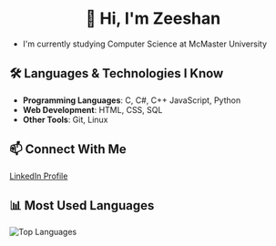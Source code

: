 <h1 align="center">👋 Hi, I'm Zeeshan</h1>

- I'm currently studying Computer Science at McMaster University

## 🛠 Languages & Technologies I Know
- **Programming Languages**: C, C#, C++ JavaScript, Python
- **Web Development**: HTML, CSS, SQL
- **Other Tools**: Git, Linux

## 📫 Connect With Me
[LinkedIn Profile](https://www.linkedin.com/in/zeeshan-bombaywala-8846b6289/)

## 📊 Most Used Languages
![Top Languages](https://github-readme-stats.vercel.app/api/top-langs/?username=zshan-dev&layout=compact&theme=tokyonight)


<!--
**zshan-dev/zshan-dev** is a ✨ _special_ ✨ repository because its `README.md` (this file) appears on your GitHub profile.

Here are some ideas to get you started:

- 🔭 I’m currently working on ...
- 🌱 I’m currently learning ...
- 👯 I’m looking to collaborate on ...
- 🤔 I’m looking for help with ...
- 💬 Ask me about ...
- 📫 How to reach me: ...
- 😄 Pronouns: ...
- ⚡ Fun fact: ...
-->
